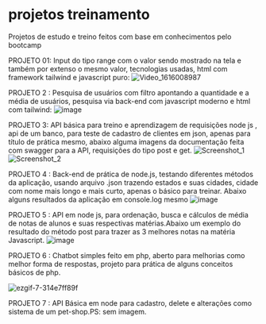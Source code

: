 # projetos treinamento
Projetos de estudo e treino feitos com base em conhecimentos pelo bootcamp

PROJETO 01: Input do tipo range com o valor sendo mostrado na tela e também por extenso o mesmo valor, tecnologias usadas, html com  framework tailwind e javascript puro:
![Video_1616008987](https://user-images.githubusercontent.com/66573331/111546461-7aac9500-8756-11eb-9758-d8d1b35349dc.gif)

PROJETO 2 : Pesquisa de usuários com filtro apontando a quantidade e a média de usuários, pesquisa via back-end com javascript moderno e html com tailwind:
![image](https://user-images.githubusercontent.com/66573331/125366589-c2ca7580-e34c-11eb-855f-7543297c6371.png)

PROJETO 3: API básica para treino e aprendizagem de requisições node js , api de um banco, para teste de cadastro de clientes em json, apenas para título de prática mesmo, abaixo alguma imagens da documentação feita com swagger para a API, requisições do tipo post e get.
![Screenshot_1](https://user-images.githubusercontent.com/66573331/147513625-040055ab-7445-4f90-a3b8-653ce8a4e665.jpg)
![Screenshot_2](https://user-images.githubusercontent.com/66573331/147513633-6092bcf8-59b0-48af-be75-8f7da3ff6982.jpg)

PROJETO 4 : Back-end de prática de node.js, testando diferentes métodos da aplicação, usando arquivo .json trazendo estados e suas cidades, cidade com nome mais longo e mais curto, apenas o básico para treinar. Abaixo alguns resultados da aplicação em console.log mesmo
![image](https://user-images.githubusercontent.com/66573331/147998307-b5324e8d-6db4-4107-8237-f32b3dd186fe.png)


PROJETO 5 : API em node js, para ordenação, busca e cálculos de média de notas de alunos e suas respectivas matérias.Abaixo um exemplo do resultado do método post para trazer as 3 melhores notas na matéria Javascript.
![image](https://user-images.githubusercontent.com/66573331/148851195-4d50044c-f40c-4c77-9952-d3c1481c7c7f.png)

PROJETO 6 : Chatbot simples feito em php, aberto para melhorias como melhor forma de respostas, projeto para prática de alguns conceitos básicos de php.

![ezgif-7-314e7ff89f](https://user-images.githubusercontent.com/66573331/151896226-0a5dfcee-c102-4177-aa6b-f68fe7eb652e.gif)

PROJETO 7 : API Básica em node para cadastro, delete e alterações como sistema de um pet-shop.PS: sem imagem.
